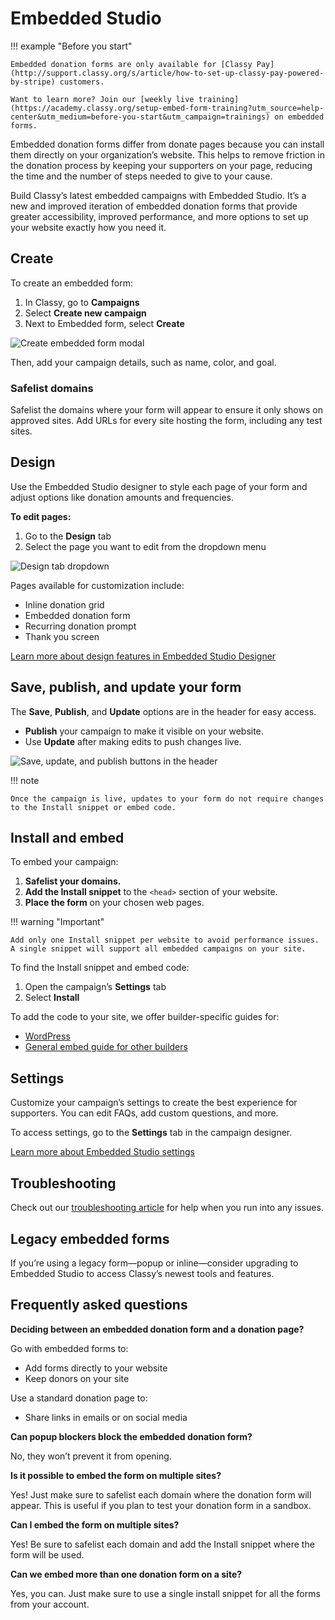 # Embedded Studio

!!! example "Before you start"

    Embedded donation forms are only available for [Classy Pay](http://support.classy.org/s/article/how-to-set-up-classy-pay-powered-by-stripe) customers.

    Want to learn more? Join our [weekly live training](https://academy.classy.org/setup-embed-form-training?utm_source=help-center&utm_medium=before-you-start&utm_campaign=trainings) on embedded forms.

Embedded donation forms differ from donate pages because you can install them directly on your organization’s website. This helps to remove friction in the donation process by keeping your supporters on your page, reducing the time and the number of steps needed to give to your cause.

Build Classy’s latest embedded campaigns with Embedded Studio. It’s a new and improved iteration of embedded donation forms that provide greater accessibility, improved performance, and more options to set up your website exactly how you need it.

## Create

To create an embedded form:

1. In Classy, go to **Campaigns**
2. Select **Create new campaign**
3. Next to Embedded form, select **Create**

![Create embedded form modal](https://learn.classy.org/rs/673-DCU-558/images/create-embedded-studio.png)

Then, add your campaign details, such as name, color, and goal.

### Safelist domains

Safelist the domains where your form will appear to ensure it only shows on approved sites. Add URLs for every site hosting the form, including any test sites.

## Design

Use the Embedded Studio designer to style each page of your form and adjust options like donation amounts and frequencies.

**To edit pages:**

1. Go to the **Design** tab
2. Select the page you want to edit from the dropdown menu

![Design tab dropdown](https://learn.classy.org/rs/673-DCU-558/images/es-design-tab.png)

Pages available for customization include:

- Inline donation grid
- Embedded donation form
- Recurring donation prompt
- Thank you screen

[Learn more about design features in Embedded Studio Designer](https://classyacademy.github.io/help-center/embedded-studio/embedded-studio-designer/)

## Save, publish, and update your form

The **Save**, **Publish**, and **Update** options are in the header for easy access.

- **Publish** your campaign to make it visible on your website.
- Use **Update** after making edits to push changes live.

![Save, update, and publish buttons in the header](https://learn.classy.org/rs/673-DCU-558/images/es-save-update-publish.png)

!!! note

    Once the campaign is live, updates to your form do not require changes to the Install snippet or embed code.

## Install and embed

To embed your campaign:

1. **Safelist your domains.**
2. **Add the Install snippet** to the `<head>` section of your website.
3. **Place the form** on your chosen web pages.

!!! warning "Important"

    Add only one Install snippet per website to avoid performance issues. A single snippet will support all embedded campaigns on your site.

To find the Install snippet and embed code:

1. Open the campaign’s **Settings** tab
2. Select **Install**

To add the code to your site, we offer builder-specific guides for:

- [WordPress](https://classyacademy.github.io/help-center/embedded-studio/embed-a-donation-form-on-wordpress/)
- [General embed guide for other builders](https://classyacademy.github.io/help-center/embedded-studio/install-an-embedded-donation-form/)

## Settings

Customize your campaign’s settings to create the best experience for supporters. You can edit FAQs, add custom questions, and more.

To access settings, go to the **Settings** tab in the campaign designer.

[Learn more about Embedded Studio settings](https://classyacademy.github.io/help-center/embedded-studio/embedded-studio-settings/)

## Troubleshooting

Check out our [troubleshooting article](https://classyacademy.github.io/help-center/embedded-studio/troubleshooting-embedded-campaigns/) for help when you run into any issues.

## Legacy embedded forms

If you’re using a legacy form—popup or inline—consider upgrading to Embedded Studio to access Classy’s newest tools and features.

## Frequently asked questions

**Deciding between an embedded donation form and a donation page?**

Go with embedded forms to:

- Add forms directly to your website
- Keep donors on your site
  
Use a standard donation page to:

- Share links in emails or on social media

**Can popup blockers block the embedded donation form?**

No, they won’t prevent it from opening.

**Is it possible to embed the form on multiple sites?**

Yes! Just make sure to safelist each domain where the donation form will appear. This is useful if you plan to test your donation form in a sandbox.

**Can I embed the form on multiple sites?**

Yes! Be sure to safelist each domain and add the Install snippet where the form will be used.

**Can we embed more than one donation form on a site?**

Yes, you can. Just make sure to use a single install snippet for all the forms from your account.